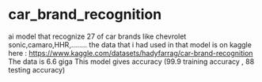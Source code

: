 # car_brand_recognition
ai model that recognize 27 of car brands like chevrolet sonic,camaro,HHR,........
the data that i had used in that model is on kaggle here : https://www.kaggle.com/datasets/hadyfarrag/car-brand-recognition
The data is 6.6 giga 
This model gives accuracy (99.9 training accuracy , 88 testing accuracy)
